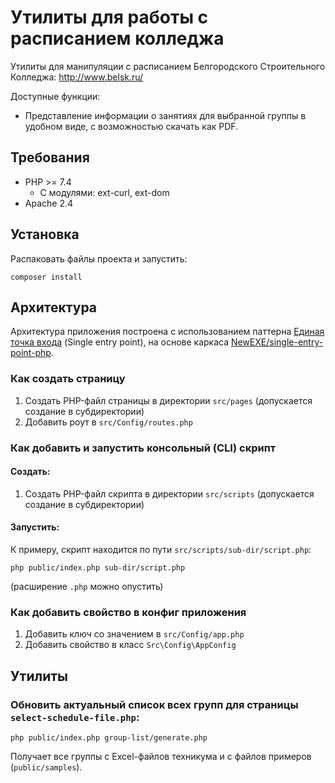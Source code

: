 # Утилиты для работы с расписанием колледжа
Утилиты для манипуляции с расписанием Белгородского Строительного Колледжа: http://www.belsk.ru/

Доступные функции:
* Представление информации о занятиях для выбранной группы в удобном виде, с возможностью скачать как PDF.

## Требования
* PHP >= 7.4
    - С модулями: ext-curl, ext-dom
* Apache 2.4

## Установка
Распаковать файлы проекта и запустить:
```
composer install
```
## Архитектура
Архитектура приложения построена с использованием паттерна [Единая точка входа](https://ru.wikipedia.org/wiki/Единая_точка_входа_(шаблон_проектирования)) (Single entry point), на основе каркаса [NewEXE/single-entry-point-php](https://github.com/NewEXE/single-entry-point-php).

### Как создать страницу
1. Создать PHP-файл страницы в директории `src/pages` (допускается создание в субдиректории)
2. Добавить роут в `src/Config/routes.php`

### Как добавить и запустить консольный (CLI) скрипт
#### Создать:
1. Создать PHP-файл скрипта в директории `src/scripts` (допускается создание в субдиректории)
#### Запустить:
К примеру, скрипт находится по пути `src/scripts/sub-dir/script.php`:
```
php public/index.php sub-dir/script.php
```
(расширение `.php` можно опустить)

### Как добавить свойство в конфиг приложения
1. Добавить ключ со значением в `src/Config/app.php`
2. Добавить свойство в класс `Src\Config\AppConfig`

## Утилиты
### Обновить актуальный список всех групп для страницы `select-schedule-file.php`:
```
php public/index.php group-list/generate.php
```
Получает все группы с Excel-файлов техникума и с файлов примеров (`public/samples`).
